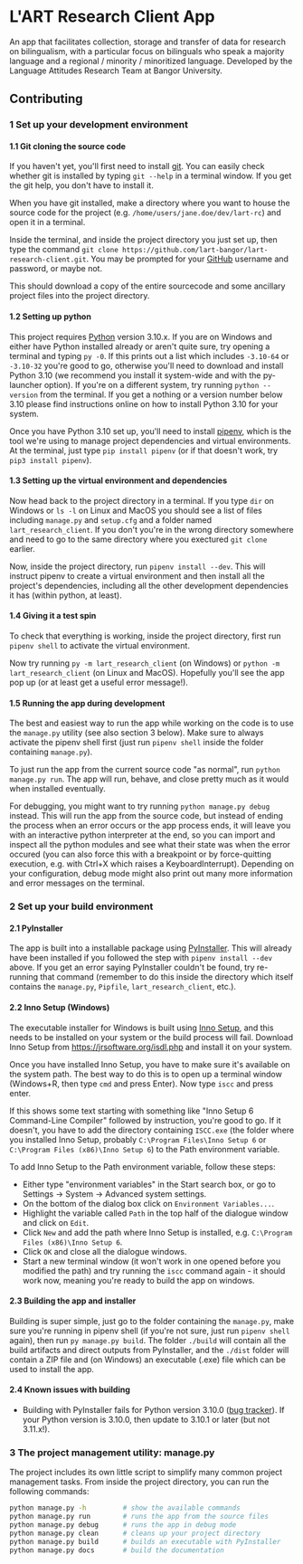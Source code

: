# L'ART Research Client App

An app that facilitates collection, storage and transfer of data for research on bilingualism, with a particular focus on bilinguals who speak a majority language and a regional / minority / minoritized language. Developed by the Language Attitudes Research Team at Bangor University.

## Contributing

### 1 Set up your development environment

#### 1.1 Git cloning the source code

If you haven't yet, you'll first need to install [git](https://git-scm.com/). You can easily check whether git is installed by typing `git --help` in a terminal window. If you get the git help, you don't have to install it.

When you have git installed, make a directory where you want to house the source code for the project (e.g. `/home/users/jane.doe/dev/lart-rc`) and open it in a terminal.

Inside the terminal, and inside the project directory you just set up, then type the command `git clone https://github.com/lart-bangor/lart-research-client.git`. You may be prompted for your [GitHub](https://github.org/) username and password, or maybe not.

This should download a copy of the entire sourcecode and some ancillary project files into the project directory.

#### 1.2 Setting up python

This project requires [Python](https://python.org) version 3.10.x. If you are on Windows and either have Python installed already or aren't quite sure, try opening a terminal and typing `py -0`. If this prints out a list which includes `-3.10-64` or `-3.10-32` you're good to go, otherwise you'll need to download and install Python 3.10 (we recommend you install it system-wide and with the py-launcher option). If you're on a different system, try running `python --version` from the terminal. If you get a nothing or a version number below 3.10 please find instructions online on how to install Python 3.10 for your system.

Once you have Python 3.10 set up, you'll need to install [pipenv](https://pipenv.pypa.io/en/latest/), which is the tool we're using to manage project dependencies and virtual environments. At the terminal, just type `pip install pipenv` (or if that doesn't work, try `pip3 install pipenv`).

#### 1.3 Setting up the virtual environment and dependencies

Now head back to the project directory in a terminal. If you type `dir` on Windows or `ls -l` on Linux and MacOS you should see a list of files including `manage.py` and `setup.cfg` and a folder named `lart_research_client`. If you don't you're in the wrong directory somewhere and need to go to the same directory where you exectured `git clone` earlier.

Now, inside the project directory, run `pipenv install --dev`. This will instruct pipenv to create a virtual environment and then install all the project's dependencies, including all the other development dependencies it has (within python, at least).

#### 1.4 Giving it a test spin

To check that everything is working, inside the project directory, first run `pipenv shell` to activate the virtual environment.

Now try running `py -m lart_research_client` (on Windows) or `python -m lart_research_client` (on Linux and MacOS). Hopefully you'll see the app pop up (or at least get a useful error message!).

#### 1.5 Running the app during development

The best and easiest way to run the app while working on the code is to use the `manage.py` utility (see also section 3 below). Make sure to always activate the pipenv shell first (just run `pipenv shell` inside the folder containing `manage.py`).

To just run the app from the current source code "as normal", run `python manage.py run`. The app will run, behave, and close pretty much as it would when installed eventually.

For debugging, you might want to try running `python manage.py debug` instead. This will run the app from the source code, but instead of ending the process when an error occurs or the app process ends, it will leave you with an interactive python interpreter at the end, so you can import and inspect all the python modules and see what their state was when the error occured (you can also force this with a breakpoint or by force-quitting execution, e.g. with Ctrl+X which raises a KeyboardInterrupt). Depending on your configuration, debug mode might also print out many more information and error messages on the terminal.

### 2 Set up your build environment

#### 2.1 PyInstaller

The app is built into a installable package using [PyInstaller](https://pyinstaller.org/). This will already have been installed if you followed the step with `pipenv install --dev` above. If you get an error saying PyInstaller couldn't be found, try re-running that command (remember to do this inside the directory which itself contains the `manage.py`, `Pipfile`, `lart_research_client`, etc.).

#### 2.2 Inno Setup (Windows)

The executable installer for Windows is built using [Inno Setup](https://jrsoftware.org/isinfo.php), and this needs to be installed on your system or the build process will fail. Download Inno Setup from https://jrsoftware.org/isdl.php and install it on your system.

Once you have installed Inno Setup, you have to make sure it's available on the system path. The best way to do this is to open up a terminal window (Windows+R, then type `cmd` and press Enter). Now type `iscc` and press enter.

If this shows some text starting with something like "Inno Setup 6 Command-Line Compiler" followed by instruction, you're good to go.
If it doesn't, you have to add the directory containing `ISCC.exe` (the folder where you installed Inno Setup, probably `C:\Program Files\Inno Setup 6` or `C:\Program Files (x86)\Inno Setup 6`) to the Path environment variable.

To add Inno Setup to the Path environment variable, follow these steps:
* Either type "environment variables" in the Start search box, or go to Settings -> System -> Advanced system settings.
* On the bottom of the dialog box click on `Environment Variables...`.
* Highlight the variable called `Path` in the top half of the dialogue window and click on `Edit`.
* Click `New` and add the path where Inno Setup is installed, e.g. `C:\Program Files (x86)\Inno Setup 6`.
* Click `OK` and close all the dialogue windows.
* Start a new terminal window (it won't work in one opened before you modified the path) and try running the `iscc` command again - it should work now, meaning you're ready to build the app on windows.

#### 2.3 Building the app and installer

Building is super simple, just go to the folder containing the `manage.py`, make sure you're running in pipenv shell (if you're not sure, just run `pipenv shell` again), then run `py manage.py build`. The folder `./build` will contain all the build artifacts and direct outputs from PyInstaller, and the `./dist` folder will contain a ZIP file and (on Windows) an executable (.exe) file which can be used to install the app.

#### 2.4 Known issues with building

* Building with PyInstaller fails for Python version 3.10.0 ([bug tracker](https://github.com/pyinstaller/pyinstaller/issues/6301)). If your Python version is 3.10.0, then update to 3.10.1 or later (but not 3.11.x!).

### 3 The project management utility: manage.py

The project includes its own little script to simplify many common project management tasks. From inside the project directory, you can run the following commands:
```sh
python manage.py -h         # show the available commands
python manage.py run        # runs the app from the source files
python manage.py debug      # runs the app in debug mode
python manage.py clean      # cleans up your project directory
python manage.py build      # builds an executable with PyInstaller
python manage.py docs       # build the documentation
```
